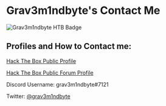 # Grav3m1ndbyte's Contact Me


![Grav3m1ndbyte HTB Badge](https://www.hackthebox.eu/badge/image/75471)



## Profiles and How to Contact me:
  [Hack The Box Public Profile](https://www.hackthebox.eu/profile/75471)
  
  [Hack The Box Public Forum Profile](https://forum.hackthebox.eu/profile/grav3m1ndbyte)
  
  Discord Username: grav3m1ndbyte#7121
  
  Twitter: [@grav3m1ndbyte](https://twitter.com/grav3m1ndbyte)



